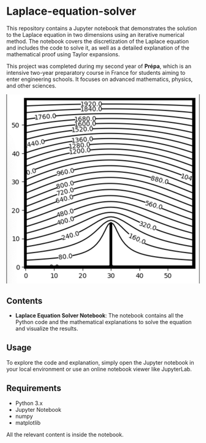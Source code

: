 # Laplace-equation-solver

This repository contains a Jupyter notebook that demonstrates the solution to the Laplace equation in two dimensions using an iterative numerical method. The notebook covers the discretization of the Laplace equation and includes the code to solve it, as well as a detailed explanation of the mathematical proof using Taylor expansions.

This project was completed during my second year of **Prépa**, which is an intensive two-year preparatory course in France for students aiming to enter engineering schools. It focuses on advanced mathematics, physics, and other sciences.

![Code result](./result.png)



## Contents
- **Laplace Equation Solver Notebook**: The notebook contains all the Python code and the mathematical explanations to solve the equation and visualize the results.

## Usage
To explore the code and explanation, simply open the Jupyter notebook in your local environment or use an online notebook viewer like JupyterLab.

## Requirements
- Python 3.x
- Jupyter Notebook
- numpy
- matplotlib

All the relevant content is inside the notebook.
